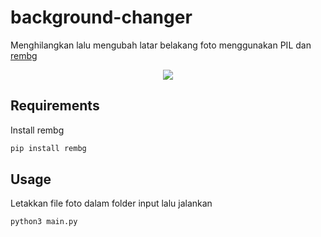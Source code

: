 # background-changer
Menghilangkan lalu mengubah latar belakang foto menggunakan PIL dan [rembg](https://github.com/danielgatis/rembg)
<p style="display: flex;align-items: center;justify-content: center;">
	<img src="https://raw.githubusercontent.com/ezerinz/pas-foto-generator/main/hasil.png"/>
</p>

## Requirements
Install rembg

```bash
pip install rembg
```

## Usage
Letakkan file foto dalam folder input lalu jalankan 

```bash
python3 main.py
```
